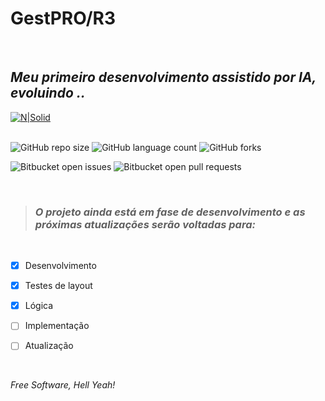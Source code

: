 # GestPRO/R3
&nbsp;
## _Meu primeiro desenvolvimento assistido por IA, evoluindo .._

[![N|Solid](https://cldup.com/dTxpPi9lDf.thumb.png)](https://nodesource.com/products/nsolid)  
&nbsp;

![GitHub repo size](https://img.shields.io/github/repo-size/iuricode/README-template?style=for-the-badge) ![GitHub language count](https://img.shields.io/github/languages/count/iuricode/README-template?style=for-the-badge) ![GitHub forks](https://img.shields.io/github/forks/iuricode/README-template?style=for-the-badge)


![Bitbucket open issues](https://img.shields.io/bitbucket/issues/iuricode/README-template?style=for-the-badge) ![Bitbucket open pull requests](https://img.shields.io/bitbucket/pr-raw/iuricode/README-template?style=for-the-badge)


&nbsp;
> ### _O projeto ainda está em fase de desenvolvimento e as próximas atualizações serão voltadas para:_

&nbsp;

- [x] Desenvolvimento 
- [x] Testes de layout
- [x] Lógica
- [ ] Implementação
- [ ] Atualização


&nbsp;

_Free Software, Hell Yeah!_
